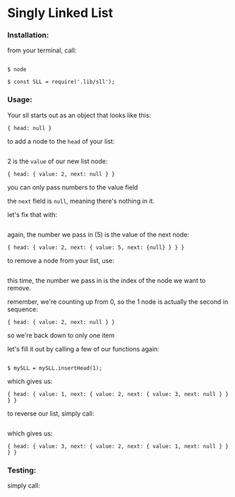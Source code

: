 # Singly Linked List

### Installation:

from your terminal, call:

``` $ npm i

$ node

$ const SLL = require('.lib/sll');
```

### Usage:

Your sll starts out as an object that looks like this:

`{ head: null }`

to add a node to the `head` of your list:

``` $ mySLL = mySLL.insertHead(2);
```

2 is the `value` of our new list node:

`{ head: { value: 2, next: null } }`

you can only pass numbers to the value field

the `next` field is `null`, meaning there's nothing in it.

let's fix that with:

``` $ mySLL = mySLL.insertEnd(5);
```

again, the number we pass in (5) is the value of the next node:

`{ head: { value: 2, next: { value: 5, next: {null} } } }`

to remove a node from your list, use:

``` $ mySLL = mySLL.remove(1);
```

this time, the number we pass in is the index of the node we want to remove.

remember, we're counting up from 0, so the 1 node is actually the second in sequence:

`{ head: { value: 2, next: null } }`

so we're back down to only one item

let's fill it out by calling a few of our functions again:

``` $ mySLL = mySLL.insertEnd(3);

$ mySLL = mySLL.insertHead(1);
```

which gives us:

`{ head: { value: 1, next: { value: 2, next: { value: 3, next: null } } } }`

to reverse our list, simply call:

``` $ mySLL = mySLL.reverse();
```

which gives us:

`{ head: { value: 3, next: { value: 2, next: { value: 1, next: null } } } }`

### Testing:

simply call:

``` $ npm run test
```
